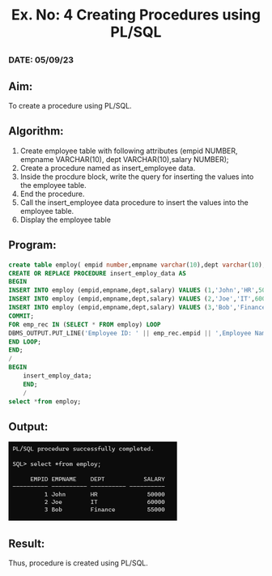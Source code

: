 # <p align="center"> Ex. No: 4 Creating Procedures using PL/SQL</p>
### DATE: 05/09/23
## Aim: 
To create a procedure using PL/SQL.

## Algorithm:
1. Create employee table with following attributes (empid NUMBER, empname VARCHAR(10), dept VARCHAR(10),salary NUMBER);
2. Create a procedure named as insert_employee data.
3. Inside the procdure block, write the query for inserting the values into the employee table.
4. End the procedure.
5. Call the insert_employee data procedure to insert the values into the employee table.
6. Display the employee table

## Program:
```sql
create table employ( empid number,empname varchar(10),dept varchar(10),salary number);
CREATE OR REPLACE PROCEDURE insert_employ_data AS
BEGIN
INSERT INTO employ (empid,empname,dept,salary) VALUES (1,'John','HR',50000);
INSERT INTO employ (empid,empname,dept,salary) VALUES (2,'Joe','IT',60000);
INSERT INTO employ (empid,empname,dept,salary) VALUES (3,'Bob','Finance',55000);
COMMIT;
FOR emp_rec IN (SELECT * FROM employ) LOOP
DBMS_OUTPUT.PUT_LINE('Employee ID: ' || emp_rec.empid || ',Employee Name: ' || emp_rec.empname || ', Department: ' || emp_rec.dept || ', Salary:' || emp_rec.salary);
END LOOP;
END;
/
BEGIN
    insert_employ_data;
    END;
    /
select *from employ;
```
## Output:
![Alt text](o1.png)
## Result:
   Thus, procedure is created using PL/SQL.
